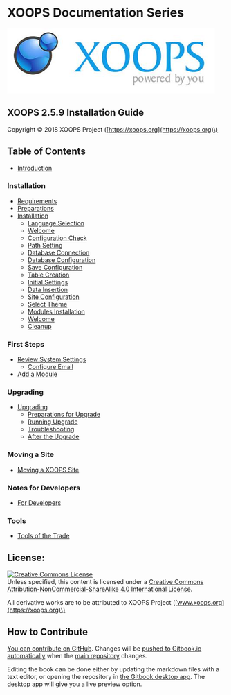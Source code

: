 # XOOPS Documentation Series

![](../.gitbook/assets/logoxoops.jpg)

## XOOPS 2.5.9 Installation Guide

Copyright © 2018 XOOPS Project \([https://xoops.org](https://xoops.org)\)

## Table of Contents

* [Introduction](book/introduction.md)

### Installation

* [Requirements](book/requirements.md)
* [Preparations](book/preparations/)
* [Installation](book/installation/)
  * [Language Selection](book/installation/step-01.md)
  * [Welcome](book/installation/step-02.md)
  * [Configuration Check](book/installation/step-03.md)
  * [Path Setting](book/installation/step-04.md)
  * [Database Connection](book/installation/step-05.md)
  * [Database Configuration](book/installation/step-06.md)
  * [Save Configuration](book/installation/step-07.md)
  * [Table Creation](book/installation/step-08.md)
  * [Initial Settings](book/installation/step-09.md)
  * [Data Insertion](book/installation/step-10.md)
  * [Site Configuration](book/installation/step-11.md)
  * [Select Theme](book/installation/step-12.md)
  * [Modules Installation](book/installation/step-13.md)
  * [Welcome](book/installation/step-14.md)
  * [Cleanup](book/installation/step-20.md)

### First Steps

* [Review System Settings](book/firststeps/)
  * [Configure Email](book/firststeps/email.md)
* [Add a Module](book/firststeps/modules.md)

### Upgrading

* [Upgrading](book/upgrade/)
  * [Preparations for Upgrade](book/upgrade/ustep-01.md)
  * [Running Upgrade](book/upgrade/ustep-02.md)
  * [Troubleshooting](book/upgrade/ustep-03.md)
  * [After the Upgrade](book/upgrade/ustep-04.md)

### Moving a Site

* [Moving a XOOPS Site](book/moving.md)

### Notes for Developers

* [For Developers](book/developers.md)

### Tools

* [Tools of the Trade](book/tools.md)

## License:

[![Creative Commons License](https://i.creativecommons.org/l/by-nc-sa/4.0/88x31.png)](http://creativecommons.org/licenses/by-nc-sa/4.0/)  
Unless specified, this content is licensed under a [Creative Commons Attribution-NonCommercial-ShareAlike 4.0 International License](http://creativecommons.org/licenses/by-nc-sa/4.0/).

All derivative works are to be attributed to XOOPS Project \([www.xoops.org](https://xoops.org)\)

## How to Contribute

[You can contribute on GitHub](https://github.com/XoopsDocs/xoops-installation-guide). Changes will be [pushed to Gitbook.io automatically](https://www.gitbook.com/book/xoops/xoops-installation-guide/activity) when the [main repository](https://github.com/XoopsDocs/xoops-installation-guide) changes.

Editing the book can be done either by updating the markdown files with a text editor, or opening the repository in [the Gitbook desktop app](https://github.com/GitbookIO/editor/blob/master/README.md). The desktop app will give you a live preview option.

